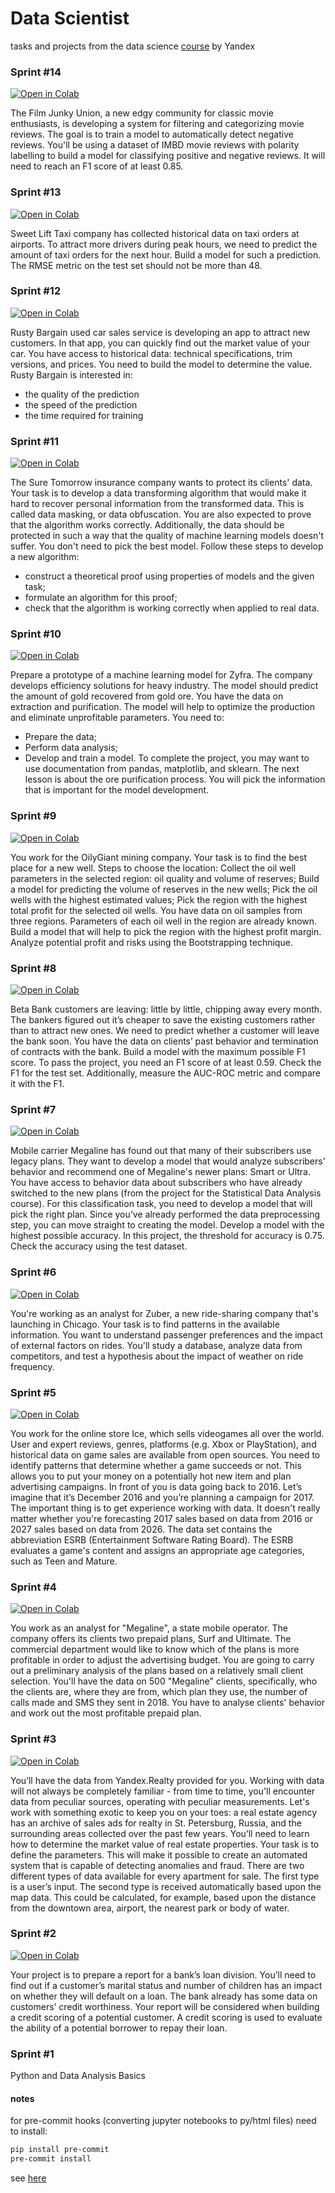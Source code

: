 # Data Scientist 

tasks and projects from the data science [course](https://practicum.yandex.com/profile/data-scientist/) by Yandex

### Sprint #14
[![Open in Colab](https://colab.research.google.com/assets/colab-badge.svg)](https://colab.research.google.com/github/imvladikon/ya-praktikum/blob/master/sprint14/sprint14.ipynb)

The Film Junky Union, a new edgy community for classic movie enthusiasts, is developing a system for filtering and categorizing movie reviews. The goal is to train a model to automatically detect negative reviews. You'll be using a dataset of IMBD movie reviews with polarity labelling to build a model for classifying positive and negative reviews. It will need to reach an F1 score of at least 0.85.

### Sprint #13
[![Open in Colab](https://colab.research.google.com/assets/colab-badge.svg)](https://colab.research.google.com/github/imvladikon/ya-praktikum/blob/master/sprint13/sprint13.ipynb)

Sweet Lift Taxi company has collected historical data on taxi orders at airports. To attract more drivers during peak hours, we need to predict the amount of taxi orders for the next hour. Build a model for such a prediction.
The RMSE metric on the test set should not be more than 48.

### Sprint #12
[![Open in Colab](https://colab.research.google.com/assets/colab-badge.svg)](https://colab.research.google.com/github/imvladikon/ya-praktikum/blob/master/sprint12/sprint12.ipynb)

Rusty Bargain used car sales service is developing an app to attract new customers. In that app, you can quickly find out the market value of your car. You have access to historical data: technical specifications, trim versions, and prices. You need to build the model to determine the value.
Rusty Bargain is interested in:
* the quality of the prediction
* the speed of the prediction
* the time required for training

### Sprint #11
[![Open in Colab](https://colab.research.google.com/assets/colab-badge.svg)](https://colab.research.google.com/github/imvladikon/ya-praktikum/blob/master/sprint11/sprint11.ipynb)

The Sure Tomorrow insurance company wants to protect its clients' data. Your task is to develop a data transforming algorithm that would make it hard to recover personal information from the transformed data. This is called data masking, or data obfuscation. You are also expected to prove that the algorithm works correctly. Additionally, the data should be protected in such a way that the quality of machine learning models doesn't suffer. You don't need to pick the best model. Follow these steps to develop a new algorithm:
* construct a theoretical proof using properties of models and the given task;
* formulate an algorithm for this proof;
* check that the algorithm is working correctly when applied to real data.

### Sprint #10
[![Open in Colab](https://colab.research.google.com/assets/colab-badge.svg)](https://colab.research.google.com/github/imvladikon/ya-praktikum/blob/master/sprint10/sprint10.ipynb)

Prepare a prototype of a machine learning model for Zyfra. The company develops efficiency solutions for heavy industry.
The model should predict the amount of gold recovered from gold ore. You have the data on extraction and purification.
The model will help to optimize the production and eliminate unprofitable parameters.
You need to:
* Prepare the data;
* Perform data analysis;
* Develop and train a model.
To complete the project, you may want to use documentation from pandas, matplotlib, and sklearn.
The next lesson is about the ore purification process. You will pick the information that is important for the model development.


### Sprint #9
[![Open in Colab](https://colab.research.google.com/assets/colab-badge.svg)](https://colab.research.google.com/github/imvladikon/ya-praktikum/blob/master/sprint09/sprint9.ipynb)

You work for the OilyGiant mining company. Your task is to find the best place for a new well.
Steps to choose the location:
Collect the oil well parameters in the selected region: oil quality and volume of reserves;
Build a model for predicting the volume of reserves in the new wells;
Pick the oil wells with the highest estimated values;
Pick the region with the highest total profit for the selected oil wells.
You have data on oil samples from three regions. Parameters of each oil well in the region are already known. Build a model that will help to pick the region with the highest profit margin. Analyze potential profit and risks using the Bootstrapping technique.


### Sprint #8
[![Open in Colab](https://colab.research.google.com/assets/colab-badge.svg)](https://colab.research.google.com/github/imvladikon/ya-praktikum/blob/master/sprint08/sprint8.ipynb)

Beta Bank customers are leaving: little by little, chipping away every month. The bankers figured out it’s cheaper to save the existing customers rather than to attract new ones.
We need to predict whether a customer will leave the bank soon. You have the data on clients’ past behavior and termination of contracts with the bank.
Build a model with the maximum possible F1 score. To pass the project, you need an F1 score of at least 0.59. Check the F1 for the test set.
Additionally, measure the AUC-ROC metric and compare it with the F1.


### Sprint #7
[![Open in Colab](https://colab.research.google.com/assets/colab-badge.svg)](https://colab.research.google.com/github/imvladikon/ya-praktikum/blob/master/sprint07/sprint7.ipynb)

Mobile carrier Megaline has found out that many of their subscribers use legacy plans. They want to develop a model that would analyze subscribers' behavior and recommend one of Megaline's newer plans: Smart or Ultra.
You have access to behavior data about subscribers who have already switched to the new plans (from the project for the Statistical Data Analysis course). For this classification task, you need to develop a model that will pick the right plan. Since you’ve already performed the data preprocessing step, you can move straight to creating the model.
Develop a model with the highest possible accuracy. In this project, the threshold for accuracy is 0.75. Check the accuracy using the test dataset.


### Sprint #6
[![Open in Colab](https://colab.research.google.com/assets/colab-badge.svg)](https://colab.research.google.com/github/imvladikon/ya-praktikum/blob/master/sprint06/sprint6.ipynb)

You're working as an analyst for Zuber, a new ride-sharing company that's launching in Chicago. Your task is to find patterns in the available information. You want to understand passenger preferences and the impact of external factors on rides.
You'll study a database, analyze data from competitors, and test a hypothesis about the impact of weather on ride frequency.

### Sprint #5
[![Open in Colab](https://colab.research.google.com/assets/colab-badge.svg)](https://colab.research.google.com/github/imvladikon/ya-praktikum/blob/master/sprint05/sprint5.ipynb)

You work for the online store Ice, which sells videogames all over the world. User and expert reviews, genres, platforms (e.g. Xbox or PlayStation), and historical data on game sales are available from open sources. You need to identify patterns that determine whether a game succeeds or not. This allows you to put your money on a potentially hot new item and plan advertising campaigns.
In front of you is data going back to 2016. Let’s imagine that it’s December 2016 and you’re planning a campaign for 2017.
The important thing is to get experience working with data. It doesn't really matter whether you're forecasting 2017 sales based on data from 2016 or 2027 sales based on data from 2026.
The data set contains the abbreviation ESRB (Entertainment Software Rating Board). The ESRB evaluates a game's content and assigns an appropriate age categories, such as Teen and Mature.

### Sprint #4
[![Open in Colab](https://colab.research.google.com/assets/colab-badge.svg)](https://colab.research.google.com/github/imvladikon/ya-praktikum/blob/master/sprint04/sprint4.ipynb)

You work as an analyst for "Megaline", a state mobile operator. The company offers its clients two prepaid plans, Surf and Ultimate. The commercial department would like to know which of the plans is more profitable in order to adjust the advertising budget.
You are going to carry out a preliminary analysis of the plans based on a relatively small client selection. You'll have the data on 500 "Megaline" clients, specifically, who the clients are, where they are from, which plan they use, the number of calls made and SMS they sent in 2018. You have to analyse clients' behavior and work out the most profitable prepaid plan.

### Sprint #3
[![Open in Colab](https://colab.research.google.com/assets/colab-badge.svg)](https://colab.research.google.com/github/imvladikon/ya-praktikum/blob/master/sprint03/sprint3.ipynb)

You’ll have the data from Yandex.Realty provided for you. Working with data will not always be completely familiar - from time to time, you'll encounter data from peculiar sources, operating with peculiar measurements. Let's work with something exotic to keep you on your toes: a real estate agency has an archive of sales ads for realty in St. Petersburg, Russia, and the surrounding areas collected over the past few years. You’ll need to learn how to determine the market value of real estate properties. Your task is to define the parameters. This will make it possible to create an automated system that is capable of detecting anomalies and fraud.
There are two different types of data available for every apartment for sale. The first type is a user’s input. The second type is received automatically based upon the map data. This could be calculated, for example, based upon the distance from the downtown area, airport, the nearest park or body of water.


### Sprint #2
[![Open in Colab](https://colab.research.google.com/assets/colab-badge.svg)](https://colab.research.google.com/github/imvladikon/ya-praktikum/blob/master/sprint02/sprint2.ipynb)

Your project is to prepare a report for a bank’s loan division. You’ll need to find out if a customer’s marital status and number of children has an impact on whether they will default on a loan. The bank already has some data on customers’ credit worthiness.
Your report will be considered when building a credit scoring of a potential customer. A credit scoring is used to evaluate the ability of a potential borrower to repay their loan.


### Sprint #1

Python and Data Analysis Basics



#### notes
for pre-commit hooks (converting jupyter notebooks to py/html files) need to install:

```bash
pip install pre-commit
pre-commit install
```

see [here](https://pre-commit.com/)
